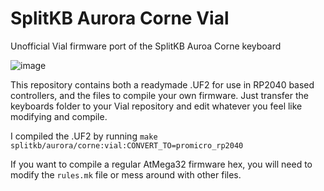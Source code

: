 # SplitKB Aurora Corne Vial
 Unofficial Vial firmware port of the SplitKB Auroa Corne keyboard
 
![image](https://user-images.githubusercontent.com/64993772/224502364-e023e1b4-0a95-4150-a4d7-249d79b3637b.png)

This repository contains both a readymade .UF2 for use in RP2040 based controllers, and the files to compile your own firmware. Just transfer the keyboards folder to your Vial repository and edit whatever you feel like modifying and compile.

I compiled the .UF2 by running ```make splitkb/aurora/corne:vial:CONVERT_TO=promicro_rp2040```

If you want to compile a regular AtMega32 firmware hex, you will need to modify the ```rules.mk``` file or mess around with other files. 

